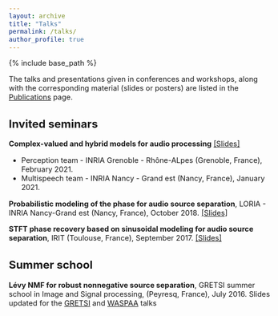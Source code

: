 ```yaml
---
layout: archive
title: "Talks"
permalink: /talks/
author_profile: true
---
```


<style type="text/css">
  body{
  font-size: 11pt;
}
</style>

{% include base_path %}

The talks and presentations given in conferences and workshops, along with the corresponding material (slides or posters) are listed in the [Publications](/pages/publications) page.

## Invited seminars

**Complex-valued and hybrid models for audio processing** [[Slides]](/files/2021_inria.pdf)
* Perception team - INRIA Grenoble - Rhône-ALpes (Grenoble, France), February 2021.
* Multispeech team - INRIA Nancy - Grand est (Nancy, France), January 2021.

**Probabilistic modeling of the phase for audio source separation**, LORIA - INRIA Nancy-Grand est (Nancy, France), October 2018.
[[Slides]](/files/2018_inria_nancy.pdf)

**STFT phase recovery based on sinusoidal modeling for audio source separation**, IRIT (Toulouse, France), September 2017.
[[Slides]](/files/2017_irit_toulouse.pdf)


## Summer school

**Lévy NMF for robust nonnegative source separation**, GRETSI summer school in Image and Signal processing, (Peyresq, France), July 2016.
Slides updated for the [GRETSI](/files/2017_gretsi.pdf) and [WASPAA](/files/2017_waspaa_levy.pdf) talks
